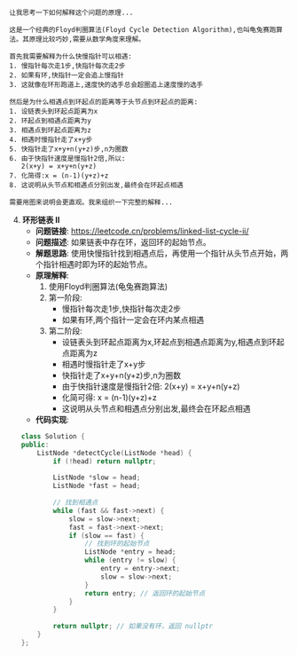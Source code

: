 ```thinking
让我思考一下如何解释这个问题的原理...

这是一个经典的Floyd判圈算法(Floyd Cycle Detection Algorithm),也叫龟兔赛跑算法。其原理比较巧妙,需要从数学角度来理解。

首先我需要解释为什么快慢指针可以相遇:
1. 慢指针每次走1步,快指针每次走2步
2. 如果有环,快指针一定会追上慢指针
3. 这就像在环形跑道上,速度快的选手总会超圈追上速度慢的选手

然后是为什么相遇点到环起点的距离等于头节点到环起点的距离:
1. 设链表头到环起点距离为x
2. 环起点到相遇点距离为y 
3. 相遇点到环起点距离为z
4. 相遇时慢指针走了x+y步
5. 快指针走了x+y+n(y+z)步,n为圈数
6. 由于快指针速度是慢指针2倍,所以:
   2(x+y) = x+y+n(y+z)
7. 化简得:x = (n-1)(y+z)+z
8. 这说明从头节点和相遇点分别出发,最终会在环起点相遇

需要用图来说明会更直观。我来组织一下完整的解释...
```

4. **环形链表 II**
   - **问题链接**: https://leetcode.cn/problems/linked-list-cycle-ii/
   - **问题描述**: 如果链表中存在环，返回环的起始节点。
   - **解题思路**: 使用快慢指针找到相遇点后，再使用一个指针从头节点开始，两个指针相遇时即为环的起始节点。
   - **原理解释**:
     1. 使用Floyd判圈算法(龟兔赛跑算法)
     2. 第一阶段:
        - 慢指针每次走1步,快指针每次走2步
        - 如果有环,两个指针一定会在环内某点相遇
     3. 第二阶段:
        - 设链表头到环起点距离为x,环起点到相遇点距离为y,相遇点到环起点距离为z
        - 相遇时慢指针走了x+y步
        - 快指针走了x+y+n(y+z)步,n为圈数
        - 由于快指针速度是慢指针2倍: 2(x+y) = x+y+n(y+z)
        - 化简可得: x = (n-1)(y+z)+z
        - 这说明从头节点和相遇点分别出发,最终会在环起点相遇
   - **代码实现**:   
```cpp
   class Solution {
   public:
       ListNode *detectCycle(ListNode *head) {
           if (!head) return nullptr;
           
           ListNode *slow = head;
           ListNode *fast = head;
           
           // 找到相遇点
           while (fast && fast->next) {
               slow = slow->next;
               fast = fast->next->next;
               if (slow == fast) {
                   // 找到环的起始节点
                   ListNode *entry = head;
                   while (entry != slow) {
                       entry = entry->next;
                       slow = slow->next;
                   }
                   return entry; // 返回环的起始节点
               }
           }
           
           return nullptr; // 如果没有环，返回 nullptr
       }
   };   
```

